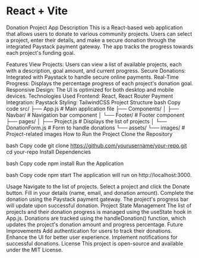 # React + Vite

Donation Project App
Description
This is a React-based web application that allows users to donate to various community projects. Users can select a project, enter their details, and make a secure donation through the integrated Paystack payment gateway. The app tracks the progress towards each project's funding goal.

Features
View Projects: Users can view a list of available projects, each with a description, goal amount, and current progress.
Secure Donations: Integrated with Paystack to handle secure online payments.
Real-Time Progress: Displays the percentage progress of each project's donation goal.
Responsive Design: The UI is optimized for both desktop and mobile devices.
Technologies Used
Frontend: React, React Router
Payment Integration: Paystack
Styling: TailwindCSS
Project Structure
bash
Copy code
src/
├── App.js                 # Main application file
├── Components/
│   ├── Navbar/            # Navigation bar component
│   └── Footer/            # Footer component
├── pages/
│   ├── Project.js         # Displays the list of projects
│   └── DonationForm.js    # Form to handle donations
└── assets/
    └── images/            # Project-related images
How to Run the Project
Clone the Repository

bash
Copy code
git clone https://github.com/yourusername/your-repo.git
cd your-repo
Install Dependencies

bash
Copy code
npm install
Run the Application

bash
Copy code
npm start
The application will run on http://localhost:3000.

Usage
Navigate to the list of projects.
Select a project and click the Donate button.
Fill in your details (name, email, and donation amount).
Complete the donation using the Paystack payment gateway.
The project's progress bar will update upon successful donation.
Project State Management
The list of projects and their donation progress is managed using the useState hook in App.js.
Donations are tracked using the handleDonation() function, which updates the project's donation amount and progress percentage.
Future Improvements
Add authentication for users to track their donations.
Enhance the UI for better user experience.
Implement notifications for successful donations.
License
This project is open-source and available under the MIT License.


